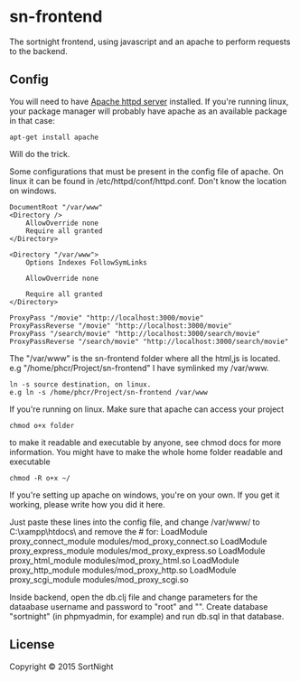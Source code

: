 # sn-frontend

The sortnight frontend, using javascript and an apache to perform requests to the backend.

## Config

You will need to have [Apache httpd server](https://httpd.apache.org/) installed. 
If you're running linux, your package manager will probably have apache as an available package in that case:
```
apt-get install apache
```
Will do the trick.

Some configurations that must be present in the config file of apache. On linux it can be found in /etc/httpd/conf/httpd.conf. Don't know the location on windows.
```
DocumentRoot "/var/www"
<Directory />
    AllowOverride none
    Require all granted
</Directory>

<Directory "/var/www"> 
    Options Indexes FollowSymLinks

    AllowOverride none

    Require all granted
</Directory>

ProxyPass "/movie" "http://localhost:3000/movie"
ProxyPassReverse "/movie" "http://localhost:3000/movie"
ProxyPass "/search/movie" "http://localhost:3000/search/movie"
ProxyPassReverse "/search/movie" "http://localhost:3000/search/movie"
```

The "/var/www" is the sn-frontend folder where all the html,js is located. e.g "/home/phcr/Project/sn-frontend" I have symlinked my /var/www. 
```
ln -s source destination, on linux. 
e.g ln -s /home/phcr/Project/sn-frontend /var/www
```

 If you're running on linux. Make sure that apache can access your project 
```
chmod o+x folder
```
to make it readable and executable by anyone, see chmod docs for more information. You might have to make the whole home folder readable and executable 
```
chmod -R o+x ~/
```

 If you're setting up apache on windows, you're on your own. If you get it working, please write how you did it here.

Just paste these lines into the config file, and change /var/www/ to C:\xampp\htdocs\ and remove the # for:
LoadModule proxy_connect_module modules/mod_proxy_connect.so
LoadModule proxy_express_module modules/mod_proxy_express.so
LoadModule proxy_html_module modules/mod_proxy_html.so
LoadModule proxy_http_module modules/mod_proxy_http.so
LoadModule proxy_scgi_module modules/mod_proxy_scgi.so

Inside backend, open the db.clj file and change parameters for the dataabase username and password to "root" and "".
Create database "sortnight" (in phpmyadmin, for example) and run db.sql in that database.

## License

Copyright © 2015 SortNight

